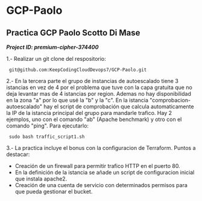 # GCP-Paolo
<h2>Practica GCP Paolo Scotto Di Mase</h2>


***Project ID: premium-cipher-374400***

1.- Realizar un git clone del respositorio:  
   
     git@github.com:KeepCodingCloudDevops7/GCP-Paolo.git

2.- En la tercera parte el grupo de instancias de autoescalado tiene 3 istancias en vez de 4 por el problema que tuve con la capa gratuita que no deja
levantar mas de 4 istancias por region. Ademas no hay disponibilidad en la zona "a" por lo que usé la "b" y la "c".
En la istancia "comprobacion-autoescalado" hay el script de comprobación que calcula automaticamente la IP de la istancia principal del grupo para
mandarle trafico. Hay 2 ejemplos, uno con el comando "ab" (Apache benchmark) y otro con el comando "ping". Para ejecutarlo:    
                                   
     sudo bash traffic_script1.sh


3.- La practica incluye el bonus con la configuracion de Terraform. Puntos a destacar:
- Creación de un firewall para permitir trafico HTTP en el puerto 80.
- En la definición de la istancia se añade un script de configuracion inicial que instala apache2.
- Creación de una cuenta de servicio con determinados permisos para que pueda gestionar el bucket.




